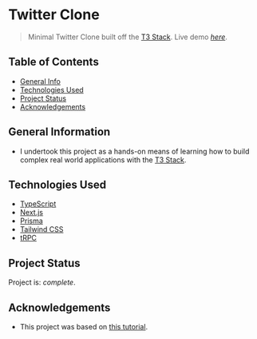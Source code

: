 # Twitter Clone

> Minimal Twitter Clone built off the [T3 Stack](https://create.t3.gg).
> Live demo [_here_](https://twitter-clone-pro.vercel.app).

## Table of Contents

- [General Info](#general-information)
- [Technologies Used](#technologies-used)
- [Project Status](#project-status)
- [Acknowledgements](#acknowledgements)

## General Information

- I undertook this project as a hands-on means of learning how to build complex real world applications with the [T3 Stack](https://create.t3.gg).

## Technologies Used

- [TypeScript](https://www.typescriptlang.org)
- [Next.js](https://nextjs.org)
- [Prisma](https://prisma.io)
- [Tailwind CSS](https://tailwindcss.com)
- [tRPC](https://trpc.io)

## Project Status

Project is: _complete_.

## Acknowledgements

- This project was based on [this tutorial](https://youtu.be/YkOSUVzOAA4).
